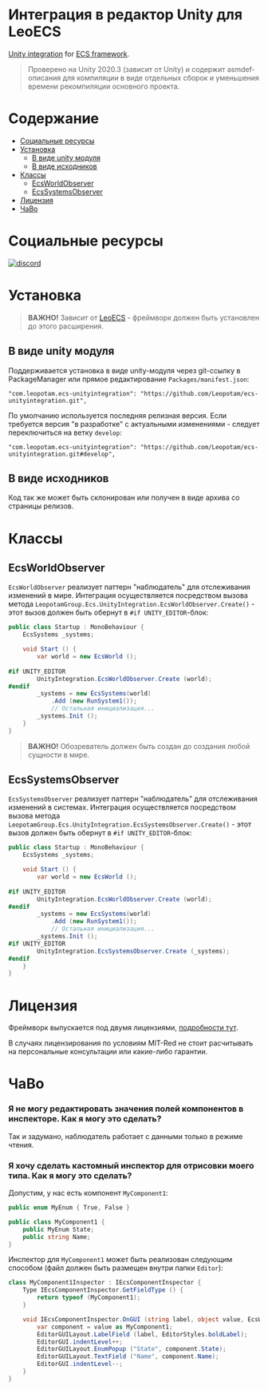 # Интеграция в редактор Unity для LeoECS
[Unity integration](https://github.com/Leopotam/ecs-unityintegration) for [ECS framework](https://github.com/Leopotam/ecs).

> Проверено на Unity 2020.3 (зависит от Unity) и содержит asmdef-описания для компиляции в виде отдельных сборок и уменьшения времени рекомпиляции основного проекта.

# Содержание
* [Социальные ресурсы](#Социальные-ресурсы)
* [Установка](#Установка)
    * [В виде unity модуля](#В-виде-unity-модуля)
    * [В виде исходников](#В-виде-исходников)
* [Классы](#Классы)
    * [EcsWorldObserver](#EcsWorldObserver)
    * [EcsSystemsObserver](#EcsSystemsObserver)
* [Лицензия](#Лицензия)
* [ЧаВо](#ЧаВо)

# Социальные ресурсы
[![discord](https://img.shields.io/discord/404358247621853185.svg?label=enter%20to%20discord%20server&style=for-the-badge&logo=discord)](https://discord.gg/5GZVde6)


# Установка

> **ВАЖНО!** Зависит от [LeoECS](https://github.com/Leopotam/ecs) - фреймворк должен быть установлен до этого расширения.

## В виде unity модуля
Поддерживается установка в виде unity-модуля через git-ссылку в PackageManager или прямое редактирование `Packages/manifest.json`:
```
"com.leopotam.ecs-unityintegration": "https://github.com/Leopotam/ecs-unityintegration.git",
```
По умолчанию используется последняя релизная версия. Если требуется версия "в разработке" с актуальными изменениями - следует переключиться на ветку `develop`:
```
"com.leopotam.ecs-unityintegration": "https://github.com/Leopotam/ecs-unityintegration.git#develop",
```

## В виде исходников
Код так же может быть склонирован или получен в виде архива со страницы релизов.

# Классы

## EcsWorldObserver
`EcsWorldObserver` реализует паттерн "наблюдатель" для отслеживания изменений в мире. Интеграция осуществляется посредством вызова метода `LeopotamGroup.Ecs.UnityIntegration.EcsWorldObserver.Create()` - этот вызов должен быть обернут в `#if UNITY_EDITOR`-блок:
```c#
public class Startup : MonoBehaviour {
    EcsSystems _systems;

    void Start () {
        var world = new EcsWorld ();
        
#if UNITY_EDITOR
        UnityIntegration.EcsWorldObserver.Create (world);
#endif  
        _systems = new EcsSystems(world)
            .Add (new RunSystem1());
            // Остальная инициализация...
        _systems.Init ();
    }
}
```

> **ВАЖНО!** Обозреватель должен быть создан до создания любой сущности в мире.

## EcsSystemsObserver
`EcsSystemsObserver` реализует паттерн "наблюдатель" для отслеживания изменений в системах. Интеграция осуществляется посредством вызова метода `LeopotamGroup.Ecs.UnityIntegration.EcsSystemsObserver.Create()` - этот вызов должен быть обернут в `#if UNITY_EDITOR`-блок:
```c#
public class Startup : MonoBehaviour {
    EcsSystems _systems;

    void Start () {
        var world = new EcsWorld ();
        
#if UNITY_EDITOR
        UnityIntegration.EcsWorldObserver.Create (world);
#endif        
        _systems = new EcsSystems(world)
            .Add (new RunSystem1());
            // Остальная инициализация...
        _systems.Init ();
#if UNITY_EDITOR
        UnityIntegration.EcsSystemsObserver.Create (_systems);
#endif
    }
}
```

# Лицензия
Фреймворк выпускается под двумя лицензиями, [подробности тут](./LICENSE.md).

В случаях лицензирования по условиям MIT-Red не стоит расчитывать на
персональные консультации или какие-либо гарантии.

# ЧаВо

### Я не могу редактировать значения полей компонентов в инспекторе. Как я могу это сделать?
Так и задумано, наблюдатель работает с данными только в режиме чтения.

### Я хочу сделать кастомный инспектор для отрисовки моего типа. Как я могу это сделать?
Допустим, у нас есть компонент `MyComponent1`:
```c#
public enum MyEnum { True, False }

public class MyComponent1 {
    public MyEnum State;
    public string Name;
}
```
Инспектор для `MyComponent1` может быть реализован следующим способом (файл должен быть размещен внутри папки `Editor`):
```c#
class MyComponent1Inspector : IEcsComponentInspector {
    Type IEcsComponentInspector.GetFieldType () {
        return typeof (MyComponent1);
    }

    void IEcsComponentInspector.OnGUI (string label, object value, EcsWorld world, ref EcsEntity entityId) {
        var component = value as MyComponent1;
        EditorGUILayout.LabelField (label, EditorStyles.boldLabel);
        EditorGUI.indentLevel++;
        EditorGUILayout.EnumPopup ("State", component.State);
        EditorGUILayout.TextField ("Name", component.Name);
        EditorGUI.indentLevel--;
    }
}
```